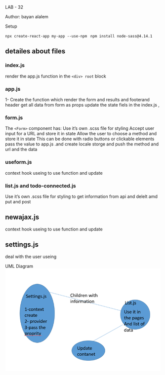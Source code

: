 LAB - 32


Author: bayan alalem

Setup

`npx create-react-app my-app --use-npm ` `npm install node-sass@4.14.1` 

## detailes about files

### index.js
render the app.js function in the `<div> root` block 

### app.js 

1- Create the function which render the form and results and footerand header  get all data from form as props update the state fiels in the index.js ,
### form.js 
The `<Form>` component has:
Use it’s own .scss file for styling
Accept user input for a URL and store it in state
Allow the user to choose a method and store it in state
This can be done with radio buttons or clickable elements
pass the value to app.js .and create locale storge and 
push the method and url and the data
### useform.js 
context hook useing to use function and update 
### list.js and  todo-connected.js 
Use it’s own .scss file for styling
to get information from api 
and delelt amd put and post 
 ## newajax.js 
context hook useing to use function and update 
 ## settings.js 
 deal with the user useing





UML Diagram
![](lab33url.PNG)